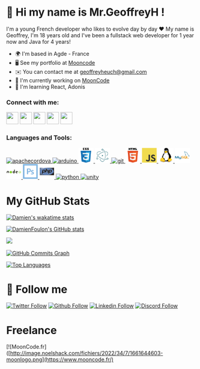 # 👋 Hi my name is Mr.GeoffreyH !
I'm a young French developer who likes to evolve day by day ❤
My name is Geoffrey, I'm 18 years old and I've been a fullstack web developer for 1 year now and Java for 4 years!

*   🌍  I'm based in Agde - France
*   🖥️  See my portfolio at [Mooncode](https://mooncode.fr/)
*   ✉️  You can contact me at [geoffreyheuch@gmail.com](mailto:geoffreyheuch@gmail.com)
*   🚀  I'm currently working on [MoonCode](https://www.mooncode.fr/)
*   🧠  I'm learning React, Adonis

<h3 align="left">Connect with me:</h3>
<p align="left"> <a href="https://www.codepen.io/geoffreyh" target="_blank" rel="noreferrer">
  <img src="https://raw.githubusercontent.com/danielcranney/readme-generator/main/public/icons/socials/codepen.svg" width="32" height="32" /></a> 
  <a href="https://www.github.com/MrGeoffreyH" target="_blank" rel="noreferrer">
    <img src="https://raw.githubusercontent.com/danielcranney/readme-generator/main/public/icons/socials/github.svg" width="32" height="32" /></a> 
  <a href="https://www.linkedin.com/in/geoffrey-heuchenne-a2440024a/" target="_blank" rel="noreferrer">
    <img src="https://raw.githubusercontent.com/danielcranney/readme-generator/main/public/icons/socials/linkedin.svg" width="32" height="32" /></a> 
  <a href="https://stackoverflow.com/users/19860211/geoffreyh" target="_blank" rel="noreferrer">
    <img src="https://raw.githubusercontent.com/danielcranney/readme-generator/main/public/icons/socials/stackoverflow.svg" width="32" height="32" /></a> 
  <a href="https://www.twitter.com/geoffreyheu" target="_blank" rel="noreferrer">
    <img src="https://raw.githubusercontent.com/danielcranney/readme-generator/main/public/icons/socials/twitter.svg" width="32" height="32" /></a></p>

<h3 align="left">Languages and Tools:</h3>
<p align="left"> <a href="https://cordova.apache.org/" target="_blank" rel="noreferrer"> <img src="https://www.vectorlogo.zone/logos/apache_cordova/apache_cordova-icon.svg" alt="apachecordova" width="40" height="40"/> </a> <a href="https://www.arduino.cc/" target="_blank" rel="noreferrer"> <img src="https://cdn.worldvectorlogo.com/logos/arduino-1.svg" alt="arduino" width="40" height="40"/> </a> <a href="https://www.w3schools.com/css/" target="_blank" rel="noreferrer"> <img src="https://raw.githubusercontent.com/devicons/devicon/master/icons/css3/css3-original-wordmark.svg" alt="css3" width="40" height="40"/> </a> <a href="https://www.electronjs.org" target="_blank" rel="noreferrer"> <img src="https://raw.githubusercontent.com/devicons/devicon/master/icons/electron/electron-original.svg" alt="electron" width="40" height="40"/> </a> <a href="https://git-scm.com/" target="_blank" rel="noreferrer"> <img src="https://www.vectorlogo.zone/logos/git-scm/git-scm-icon.svg" alt="git" width="40" height="40"/> </a> <a href="https://www.w3.org/html/" target="_blank" rel="noreferrer"> <img src="https://raw.githubusercontent.com/devicons/devicon/master/icons/html5/html5-original-wordmark.svg" alt="html5" width="40" height="40"/> </a> <a href="https://developer.mozilla.org/en-US/docs/Web/JavaScript" target="_blank" rel="noreferrer"> <img src="https://raw.githubusercontent.com/devicons/devicon/master/icons/javascript/javascript-original.svg" alt="javascript" width="40" height="40"/> </a> <a href="https://www.linux.org/" target="_blank" rel="noreferrer"> <img src="https://raw.githubusercontent.com/devicons/devicon/master/icons/linux/linux-original.svg" alt="linux" width="40" height="40"/> </a> <a href="https://www.mysql.com/" target="_blank" rel="noreferrer"> <img src="https://raw.githubusercontent.com/devicons/devicon/master/icons/mysql/mysql-original-wordmark.svg" alt="mysql" width="40" height="40"/> </a> <a href="https://nodejs.org" target="_blank" rel="noreferrer"> <img src="https://raw.githubusercontent.com/devicons/devicon/master/icons/nodejs/nodejs-original-wordmark.svg" alt="nodejs" width="40" height="40"/> </a> <a href="https://www.photoshop.com/en" target="_blank" rel="noreferrer"> <img src="https://raw.githubusercontent.com/devicons/devicon/master/icons/photoshop/photoshop-line.svg" alt="photoshop" width="40" height="40"/> </a> <a href="https://www.php.net" target="_blank" rel="noreferrer"> <img src="https://raw.githubusercontent.com/devicons/devicon/master/icons/php/php-original.svg" alt="php" width="40" height="40"/> </a> <a href="https://www.python.org" target="_blank" rel="noreferrer"> <img Wsrc="https://raw.githubusercontent.com/devicons/devicon/master/icons/python/python-original.svg" alt="python" width="40" height="40"/> </a> <a href="https://unity.com/" target="_blank" rel="noreferrer"> <img src="https://www.vectorlogo.zone/logos/unity3d/unity3d-icon.svg" alt="unity" width="40" height="40"/> </a> </p>

# My GitHub Stats
<p><a href="https://wakatime.com/@GeoffreyH"><img src="https://github-readme-stats.vercel.app/api/wakatime?username=GeoffreyH&langs_count=5&amp;&theme=graywhite" alt="Damien&#39;s wakatime stats"></a></p>

<a href="http://www.github.com/MrGeoffreyH"><img src="https://github-readme-stats.vercel.app/api?username=MrGeoffreyH&show_icons=true&hide=&count_private=true&theme=graywhite" alt="DamienFoulon's GitHub stats" /></a>

<a href="http://www.github.com/MrGeoffreyH"><img src="https://github-readme-streak-stats.herokuapp.com/?user=MrGeoffreyH&stroke=24292e&background=ffffff&ring=24292e&fire=24292e&currStreakNum=24292e&currStreakLabel=24292e&sideNums=24292e&sideLabels=24292e&dates=24292e&hide_border=true" /></a>

<a href="http://www.github.com/MrGeoffreyH"><img src="https://activity-graph.herokuapp.com/graph?username=MrGeoffreyH&bg_color=ffffff&color=24292e&line=474b50&point=767676&area_color=979ea7&area=true&hide_border=true&custom_title=GitHub%20Commits%20Graph" alt="GitHub Commits Graph" /></a>

<a href="https://github.com/MrGeoffreyH" align="left"><img src="https://github-readme-stats.vercel.app/api/top-langs/?username=MrGeoffreyH&theme=graywhite&langs_count=10&locale=en&custom_title=Top%20%Languages" alt="Top Languages" /></a>

# 🔗 Follow me
[![Twitter Follow](https://img.shields.io/twitter/follow/GeoffreyHeu?color=%231DA1F2&label=Follow%20me&logo=Twitter&style=for-the-badge)](https://twitter.com/GeoffreyHey)
[![Github Follow](https://img.shields.io/github/followers/MrGeoffreyH?color=000000&label=My%20Github&logo=Github&style=for-the-badge)](https://github.com/MrGeoffreyH)
[![Linkedin Follow](https://img.shields.io/static/v1?label=Linkedin&message=Geoffrey%20Heuchenne&color=0896EC&logo=Linkedin&style=for-the-badge)](https://www.linkedin.com/in/geoffrey-heuchenne-a2440024a/)
[![Discord Follow](https://img.shields.io/static/v1?label=Discord&message=Mr.GeoffreyH%236303&color=7289DA&logo=Discord&style=for-the-badge)]()

# Freelance
[![MoonCode.fr]([http://image.noelshack.com/fichiers/2022/34/7/1661644603-moonlogo.png](https://www.mooncode.fr/)
